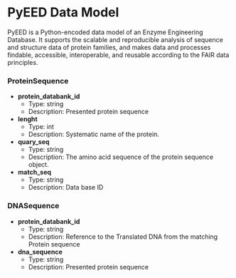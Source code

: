 # PyEED Data Model

PyEED is a Python-encoded data model of an Enzyme Engineering Database. It supports the scalable and reproducible analysis of sequence and structure data of protein families, and makes data and processes findable, accessible, interoperable, and reusable according to the FAIR data principles.

### ProteinSequence

- __protein_databank_id__
  - Type: string
  - Description: Presented protein sequence  
- __lenght__
  - Type: int
  - Description: Systematic name of the protein.
- __quary_seq__
  - Type: string
  - Description: The amino acid sequence of the protein sequence object.
- __match_seq__
  - Type: string
  - Description: Data base ID



### DNASequence

- __protein_databank_id__
  - Type: string
  - Description: Reference to the Translated DNA from the matching Protein sequence
- __dna_sequence__
  - Type: string
  - Description: Presented protein sequence


 
